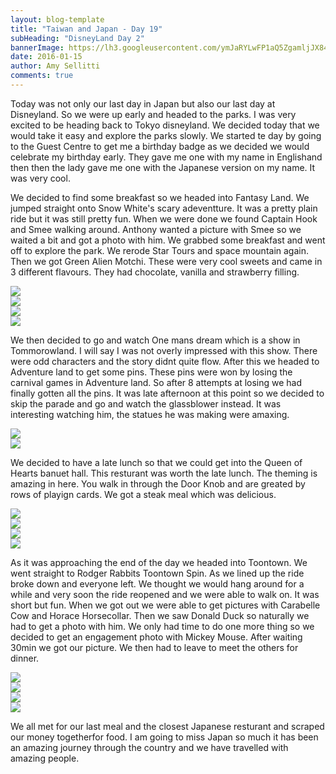 ```yaml
---
layout: blog-template
title: "Taiwan and Japan - Day 19"
subHeading: "DisneyLand Day 2"
bannerImage: https://lh3.googleusercontent.com/ymJaRYLwFP1aQ5ZgamljJX84zJRYilPTbuT6iv1YCfZTWr4N2biH6ihKgNfOgRefX5VJgDHffEh2cA5CpoM4jzXi-sT1zoHH3x0BVQgmIlJKJCdAHDQ5ScIvjkWFt6IZ0QDcuFzGyw=w2400
date: 2016-01-15
author: Amy Sellitti
comments: true
---
```


Today was not only our last day in Japan but also our last day at Disneyland. So we were up early and headed to the parks. I was very excited to be heading back to Tokyo disneyland. We decided today that we would take it easy and explore the parks slowly. We started te day by going to the Guest Centre to get me a birthday badge as we decided we would celebrate my birthday early. They gave me one with my name in Englishand then then the lady gave me one with the Japanese version on my name. It was very cool. 

We decided to find some breakfast so we headed into Fantasy Land. We jumped straight onto Snow White's scary adeventture. It was a pretty plain ride but it was still pretty fun. When we were done we found Captain Hook and Smee walking around.  Anthony wanted a picture with Smee so we  waited a bit and got a photo with him. We grabbed some breakfast and went off to explore the park. We rerode Star Tours and space mountain again. Then we got Green Alien Motchi.  These were very cool sweets and came in 3 different flavours. They had chocolate, vanilla and strawberry filling.

<div class="center-image"><img src="https://lh3.googleusercontent.com/iE15csbppMd2cJIejqG_f5DmqGxstNXzPn-DelTEoMHU9BMkBXJlFsZri_KPhXrRsSlARpFsIzrMtVu70z9TNgFMQ1yph_Tdesh--1YoPEqVIez-lFGbq7XyyO05FB43qLfkx6pVzg=w2400" /></div>
<div class="center-image"><img src="https://lh3.googleusercontent.com/djPLVo1t8lJcGWJqwUDxcYXvCpYr0vRN66G6Ei8Ll-Ybr201TF1DCpKUqytucOFzXmqVoUpcSiOhzldDCWrX6CJRqH3KWmdTABnoSvC_EydJDg4gH04Nod9u4IfMoT8f6XDSlbadDg=w2400" /></div>
<div class="center-image"><img src="https://lh3.googleusercontent.com/ymJaRYLwFP1aQ5ZgamljJX84zJRYilPTbuT6iv1YCfZTWr4N2biH6ihKgNfOgRefX5VJgDHffEh2cA5CpoM4jzXi-sT1zoHH3x0BVQgmIlJKJCdAHDQ5ScIvjkWFt6IZ0QDcuFzGyw=w2400" /></div>
<div class="center-image"><img src="https://lh3.googleusercontent.com/4n4vkdIuswhFJO0ktEL0iGV4TmzM9fMO3xpKwoW7z8WnyFf8fLyvD92ZOGyoA3tlvJkc_L8h7dUC8h5cTCEjSHoWOUMikYUmpvfxuG-JJiw5_rdRitbDROpMePnAqv0fzrc23G9E2Q=w2400" /></div>

We then decided to go and watch One mans dream which is a show in Tommorowland. I will say I was not overly impressed with this show. There were odd characters and the story didnt quite flow. After this we headed to Adventure land to get some pins. These pins were won by losing the carnival games in Adventure land. So after 8 attempts at losing we had finally gotten all the pins. It was late afternoon at this point so we decided to skip the parade and go and watch the glassblower instead. It was interesting watching him, the statues he was making were amaxing.

<div class="center-image"><img src="https://lh3.googleusercontent.com/zbSV31v19hcBYjNrrOWsJPoziD5FdhL6mRZke-hI51HJSKOXwoB5xUmKWXCPRCCrtPEBxwsDqXw7Lm8E9xITJqpanDUOwDa0fibN6UBMyhHLufjaIlW_PrPIIvA_IQQFNyji9iDtxA=w2400" /></div>
<div class="center-image"><img src="https://lh3.googleusercontent.com/mrYW3O5pzZR_A_w2Xp9rjaf_MdBtQPZqv_vVCHMFu6hseHugOv_KRYwLzyHXMZyoJG2GaVKNQLgDJOWHLNPQpyxfD4stVv27V35d9NuFPcqSyrFcq4NIK9C5GEiOujSIK1Yqg9KxVA=w2400" /></div>

We decided to have a late lunch so that we could get into the Queen of Hearts banuet hall. This resturant was worth the late lunch. The theming is amazing in here. You walk in through the Door Knob and are greated by rows of playign cards.  We got a steak meal which was delicious. 

<div class="center-image"><img src="https://lh3.googleusercontent.com/uUiB5gjE1_D5n7IC4gfsYmYvIfVHmZ35VtosMno-I79D5cYwEmJD6peJjpeHKPqbFZ-9YBbjJMZUzB4ElyKfym3hfx4P6lMylS2ox02671O9ImnZWuVz-QNDgxWT9jqvsetLKliumA=w2400" /></div>
<div class="center-image"><img src="https://lh3.googleusercontent.com/Zh_r3NspyoKRjNRx4GP6_ChB7qu4pv4O2RFaxixMMoPOZBVTjwsyfwzUBvRya_61rv7WlnKg6ULpHNmU4vai2P1RJkVLr7cFq2tqsQ4D-1Dieq9-NaR-iclAMa9wXxTS46gN1JLXKw=w2400" /></div>
<div class="center-image"><img src="https://lh3.googleusercontent.com/JZPtSIfgf1lfPwTDcaPzMdms6lSlu6ftUO7MGiIK3M2L1GCM1ccwf-_MuVEJzj1ztHdQUlS7EMJG78SryYiqgDq1ntjYRWG3O1SDfB4QtFZHrwl1Y_sGnqgdKszObH1zPVHL3Ca_yw=w2400" /></div>
<div class="center-image"><img src="https://lh3.googleusercontent.com/j-iFp6bTLVzeGkgji0FPbBYMhqXv7c5kDUID_K834PT4TkFPv71Is2wg_hVWR7JqXq_e_Qt3fI_O35yCcmWBa5kNMkhdQUWPGLuuqAf8UKYEayaU7J1jvzoGC7pfbpgZa4sWjXKvZQ=w2400" /></div>


As it was approaching the end of the day we headed into Toontown. We went straight to Rodger Rabbits Toontown Spin. As we lined up the ride broke down and everyone left. We thought we would hang around for a while and very soon the ride reopened and we were able to walk on. It was short but fun. When we got out we were able to get pictures with Carabelle Cow and Horace Horsecollar. Then we saw Donald Duck so naturally we had to get a photo with him. We only had time to do one more thing so we decided to get an engagement photo with Mickey Mouse. After waiting 30min we got our picture. We then had to leave to meet the others for dinner. 

<div class="center-image"><img src="https://lh3.googleusercontent.com/VjzWjdD4VOOkWWrzZovUMwVL6PTa7ZsI_m4bjOmulU_c149VUXK7gGe2fwR_LX7f9o2raDKhHwswiWw8EFUy_f8c06zcM-PvLKxtZbRQpWkV_pZVGwQxS36AEJstzOO2GqmQ5UOkOg=w2400" /></div>
<div class="center-image"><img src="https://lh3.googleusercontent.com/nxQygrlzke1ymvhxcOL-yuq5qy0zkF0foSzcrVZm4_VmDzYgSkcLj9LzS6c9ynLMKo50Ne3xxR4ZvH3p91k811gWpC2zb_IX3M5RfMukj9KaWbZWeBSoGxyOq5mFMVXbxMxQHm0eKw=w2400" /></div>
<div class="center-image"><img src="https://lh3.googleusercontent.com/FVDjCQTUGsT6Vg1WgP0dFRNJ9MWi7UuFeZziM2-twibpUDt1avxNw7OfcWirMHllrvowqwbcfZ_6aHx7y3zdPDWqcKMOgul5E93xtURDy9zj2VSOlU0YYLsfN4YMmlqKdXZmnLaLWA=w2400" /></div>
<div class="center-image"><img src="https://lh3.googleusercontent.com/z-Uz1bY8nORbZsyJEkuiZ1lCkeIijEYYnoAugycKkScVgc2bPogxmjIVJMO-Ai78wku7rliL45ToXJDhItqkYX2oozbatDBoSgxqaSKf5ZuvraMszym5-iyezstnnCVKvhZx4sqXtg=w2400" /></div>

We all met for our last meal and the closest Japanese resturant and scraped our money togetherfor food. I am going to miss Japan so much it has been an amazing journey through the country and we have travelled with amazing people.  
